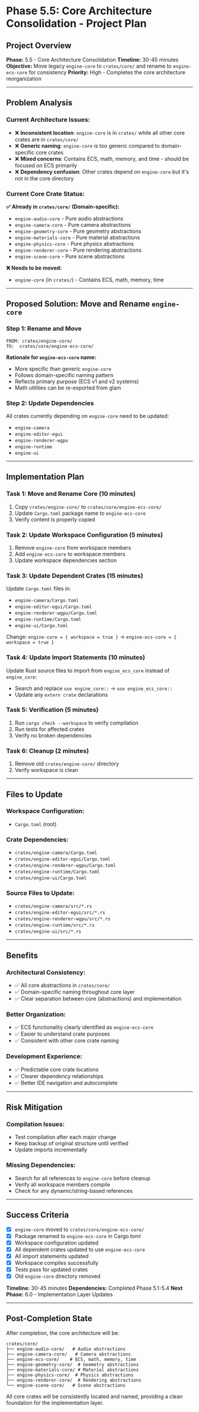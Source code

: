 # Phase 5.5: Core Architecture Consolidation - Project Plan

## Project Overview

**Phase:** 5.5 - Core Architecture Consolidation 
**Timeline:** 30-45 minutes 
**Objective:** Move legacy `engine-core` to `crates/core/` and rename to `engine-ecs-core` for consistency 
**Priority:** High - Completes the core architecture reorganization

---

## Problem Analysis

### Current Architecture Issues:
- ❌ **Inconsistent location**: `engine-core` is in `crates/` while all other core crates are in `crates/core/`
- ❌ **Generic naming**: `engine-core` is too generic compared to domain-specific core crates
- ❌ **Mixed concerns**: Contains ECS, math, memory, and time - should be focused on ECS primarily
- ❌ **Dependency confusion**: Other crates depend on `engine-core` but it's not in the core directory

### Current Core Crate Status:
**✅ Already in `crates/core/` (Domain-specific):**
- `engine-audio-core` - Pure audio abstractions
- `engine-camera-core` - Pure camera abstractions 
- `engine-geometry-core` - Pure geometry abstractions
- `engine-materials-core` - Pure material abstractions
- `engine-physics-core` - Pure physics abstractions
- `engine-renderer-core` - Pure rendering abstractions
- `engine-scene-core` - Pure scene abstractions

**❌ Needs to be moved:**
- `engine-core` (in `crates/`) - Contains ECS, math, memory, time

---

## Proposed Solution: Move and Rename `engine-core`

### **Step 1: Rename and Move**
```
FROM: crates/engine-core/
TO:  crates/core/engine-ecs-core/
```

**Rationale for `engine-ecs-core` name:**
- More specific than generic `engine-core`
- Follows domain-specific naming pattern
- Reflects primary purpose (ECS v1 and v2 systems)
- Math utilities can be re-exported from glam

### **Step 2: Update Dependencies**
All crates currently depending on `engine-core` need to be updated:
- `engine-camera`
- `engine-editor-egui` 
- `engine-renderer-wgpu`
- `engine-runtime`
- `engine-ui`

---

## Implementation Plan

### **Task 1: Move and Rename Core** (10 minutes)
1. Copy `crates/engine-core/` to `crates/core/engine-ecs-core/`
2. Update `Cargo.toml` package name to `engine-ecs-core`
3. Verify content is properly copied

### **Task 2: Update Workspace Configuration** (5 minutes)
1. Remove `engine-core` from workspace members
2. Add `engine-ecs-core` to workspace members
3. Update workspace dependencies section

### **Task 3: Update Dependent Crates** (15 minutes)
Update `Cargo.toml` files in:
- `engine-camera/Cargo.toml`
- `engine-editor-egui/Cargo.toml`
- `engine-renderer-wgpu/Cargo.toml`
- `engine-runtime/Cargo.toml`
- `engine-ui/Cargo.toml`

Change: `engine-core = { workspace = true }` → `engine-ecs-core = { workspace = true }`

### **Task 4: Update Import Statements** (10 minutes)
Update Rust source files to import from `engine_ecs_core` instead of `engine_core`:
- Search and replace `use engine_core::` → `use engine_ecs_core::`
- Update any `extern crate` declarations

### **Task 5: Verification** (5 minutes)
1. Run `cargo check --workspace` to verify compilation
2. Run tests for affected crates
3. Verify no broken dependencies

### **Task 6: Cleanup** (2 minutes)
1. Remove old `crates/engine-core/` directory
2. Verify workspace is clean

---

## Files to Update

### **Workspace Configuration:**
- `Cargo.toml` (root)

### **Crate Dependencies:**
- `crates/engine-camera/Cargo.toml`
- `crates/engine-editor-egui/Cargo.toml`
- `crates/engine-renderer-wgpu/Cargo.toml`
- `crates/engine-runtime/Cargo.toml`
- `crates/engine-ui/Cargo.toml`

### **Source Files to Update:**
- `crates/engine-camera/src/*.rs`
- `crates/engine-editor-egui/src/*.rs`
- `crates/engine-renderer-wgpu/src/*.rs`
- `crates/engine-runtime/src/*.rs`
- `crates/engine-ui/src/*.rs`

---

## Benefits

### **Architectural Consistency:**
- ✅ All core abstractions in `crates/core/`
- ✅ Domain-specific naming throughout core layer
- ✅ Clear separation between core (abstractions) and implementation

### **Better Organization:**
- ✅ ECS functionality clearly identified as `engine-ecs-core`
- ✅ Easier to understand crate purposes
- ✅ Consistent with other core crate naming

### **Development Experience:**
- ✅ Predictable core crate locations
- ✅ Clearer dependency relationships
- ✅ Better IDE navigation and autocomplete

---

## Risk Mitigation

### **Compilation Issues:**
- Test compilation after each major change
- Keep backup of original structure until verified
- Update imports incrementally

### **Missing Dependencies:**
- Search for all references to `engine-core` before cleanup
- Verify all workspace members compile
- Check for any dynamic/string-based references

---

## Success Criteria

- [x] `engine-core` moved to `crates/core/engine-ecs-core/`
- [x] Package renamed to `engine-ecs-core` in Cargo.toml
- [x] Workspace configuration updated
- [x] All dependent crates updated to use `engine-ecs-core`
- [x] All import statements updated
- [x] Workspace compiles successfully
- [x] Tests pass for updated crates
- [x] Old `engine-core` directory removed

**Timeline:** 30-45 minutes 
**Dependencies:** Completed Phase 5.1-5.4 
**Next Phase:** 6.0 - Implementation Layer Updates

---

## Post-Completion State

After completion, the core architecture will be:

```
crates/core/
├── engine-audio-core/   # Audio abstractions
├── engine-camera-core/   # Camera abstractions 
├── engine-ecs-core/    # ECS, math, memory, time
├── engine-geometry-core/  # Geometry abstractions
├── engine-materials-core/ # Material abstractions
├── engine-physics-core/  # Physics abstractions
├── engine-renderer-core/  # Rendering abstractions
└── engine-scene-core/   # Scene abstractions
```

All core crates will be consistently located and named, providing a clean foundation for the implementation layer.